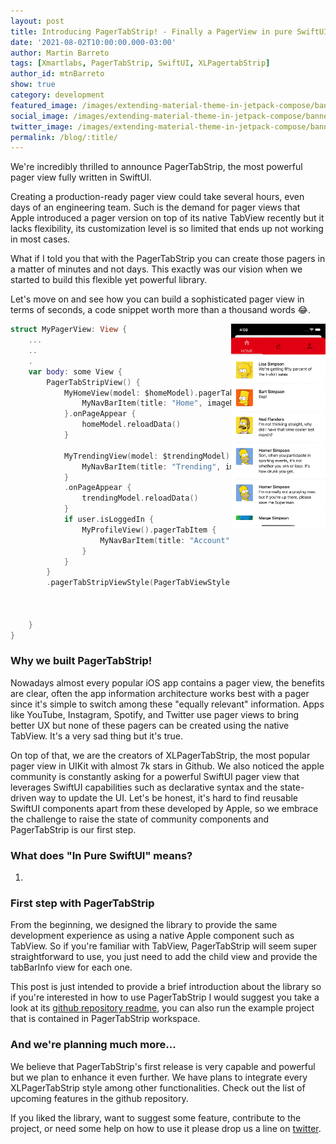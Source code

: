 ```yaml
---
layout: post
title: Introducing PagerTabStrip! - Finally a PagerView in pure SwiftUI
date: '2021-08-02T10:00:00.000-03:00'
author: Martin Barreto
tags: [Xmartlabs, PagerTabStrip, SwiftUI, XLPagertabStrip]
author_id: mtnBarreto
show: true
category: development
featured_image: /images/extending-material-theme-in-jetpack-compose/banner.jpeg
social_image: /images/extending-material-theme-in-jetpack-compose/banner_social.jpeg
twitter_image: /images/extending-material-theme-in-jetpack-compose/banner_twitter.jpeg
permalink: /blog/:title/
---
```


We're incredibly thrilled to announce PagerTabStrip, the most powerful pager view fully written in SwiftUI.

Creating a production-ready pager view could take several hours, even days of an engineering team. Such is the demand for pager views that Apple introduced a pager version on top of its native TabView recently but it lacks flexibility, its customization level is so limited that ends up not working in most cases.

What if I told you that with the PagerTabStrip you can create those pagers in a matter of minutes and not days. This exactly was our vision when we started to build this flexible yet powerful library.

Let's move on and see how you can build a sophisticated pager view in terms of seconds, a code snippet worth more than a thousand words 😂.

<img align="right" width="30%" src="/images/pager-swiftui/LogOutExample.gif"/>

```swift
struct MyPagerView: View {
	...
	..
	.
	var body: some View {
        PagerTabStripView() {
            MyHomeView(model: $homeModel).pagerTabItem {
                MyNavBarItem(title: "Home", imageName: "home")
            }.onPageAppear {
                homeModel.reloadData()
            }

            MyTrendingView(model: $trendingModel).pagerTabItem {
                MyNavBarItem(title: "Trending", imageName: "trending")
            }
            .onPageAppear {
                trendingModel.reloadData()
            }
            if user.isLoggedIn {
                MyProfileView().pagerTabItem {
                    MyNavBarItem(title: "Account", imageName: "account")
                }
            }
        }
        .pagerTabStripViewStyle(PagerTabViewStyle(tabItemSpacing: 0,
                                                  tabItemHeight: 70,
                                                  indicatorBarHeight: 7,
                                                  indicatorBarColor: selectedColor))
    }
}
```

### Why we built PagerTabStrip!

Nowadays almost every popular iOS app contains a pager view, the benefits are clear, often the app information architecture works best with a pager since it's simple to switch among these "equally relevant" information. Apps like YouTube, Instagram, Spotify, and Twitter use pager views to bring better UX but none of these pagers can be created using the native TabView. It's a very sad thing but it's true.

On top of that, we are the creators of XLPagerTabStrip, the most popular pager view in UIKit with almost 7k stars in Github. We also noticed the apple community is constantly asking for a powerful SwiftUI pager view that leverages SwiftUI capabilities such as declarative syntax and the state-driven way to update the UI. Let's be honest, it's hard to find reusable SwiftUI components apart from these developed by Apple, so we embrace the challenge to raise the state of community components and PagerTabStrip is our first step.

### What does "In Pure SwiftUI" means?

1. 

### First step with PagerTabStrip

From the beginning, we designed the library to provide the same development experience as using a native Apple component such as TabView. So if you're familiar with TabView, PagerTabStrip will seem super straightforward to use, you just need to add the child view and provide the tabBarInfo view for each one.

This post is just intended to provide a brief introduction about the library so if you're interested in how to use PagerTabStrip I would suggest you take a look at its [github repository readme], you can also run the example project that is contained in PagerTabStrip workspace.

### And we're planning much more...

We believe that PagerTabStrip's first release is very capable and powerful but we plan to enhance it even further. We have plans to integrate every XLPagerTabStrip style among other functionalities. Check out the list of upcoming features in the github repository.

If you liked the library, want to suggest some feature, contribute to the project, or need some help on how to use it please drop us a line on [twitter].

[github repository readme]: https://github.com/xmartlabs/PagerTabStrip
[twitter]: https://twitter.com/xmartlabs
